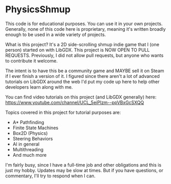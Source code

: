 # PhysicsShmup

This code is for educational purposes.  You can use it in your own projects.  Generally, none of this code here is proprietary,
meaning it's written broadly enough to be used in a wide variety of projects.  

What is this project?  It's a 2D side-scrolling shmup indie game that I (one person) started on with LibGDX.  This project is NOW OPEN TO PULL REQUESTS.  Previously, I did not allow pull requests, but anyone who wants to contribute it welcome.

The intent is to have this be a community game and MAYBE sell it on Steam if I ever finish a version of it.  I figured since 
there aren't a lot of advanced tutorials on LibGDX around the web I'd put my code up here to help other developers 
learn along with me.

You can find video tutorials on this project (and LibGDX generally) here:  https://www.youtube.com/channel/UCL_5eiPIzm--ppVBxGcSXQQ

Topics covered in this project for tutorial purposes are:

- A* Pathfinding
- Finite State Machines
- Box2D (Physics)
- Steering Behaviors
- AI in general
- Multithreading
- And much more

I'm fairly busy, since I have a full-time job and other obligations and this is just my hobby.  Updates may be slow at times.
But if you have questions, or commentary, I'll try to respond when I can.
